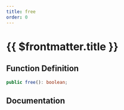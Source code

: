 ```yaml
---
title: free
order: 0
---
```


# {{ $frontmatter.title }}

## Function Definition

```ts
public free(): boolean;
```

## Documentation

<!--@include: ./parts/free.md-->
